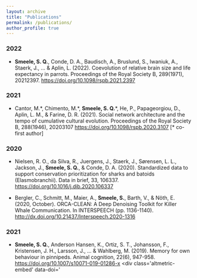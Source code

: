 ```yaml
---
layout: archive
title: "Publications"
permalink: /publications/
author_profile: true
---
```


<script type='text/javascript' src='https://d1bxh8uas1mnw7.cloudfront.net/assets/embed.js'></script>

### 2022

- **Smeele, S. Q.**, Conde, D. A., Baudisch, A., Bruslund, S., Iwaniuk, A., Staerk, J., ... & Aplin, L. (2022). Coevolution of relative brain size and life expectancy in parrots. Proceedings of the Royal Society B, 289(1971), 20212397. <https://doi.org/10.1098/rspb.2021.2397> <div class='altmetric-embed' data-doi='10.1098/rspb.2021.2397'></div>

### 2021

- Cantor, M.\*, Chimento, M.\*, **Smeele, S. Q.**\*, He, P., Papageorgiou, D., Aplin, L. M., & Farine, D. R. (2021). Social network architecture and the tempo of cumulative cultural evolution. Proceedings of the Royal Society B, 288(1946), 20203107 <https://doi.org/10.1098/rspb.2020.3107> [\* co-first author] <div class='altmetric-embed' data-doi='10.1098/rspb.2020.3107'></div>

### 2020

- Nielsen, R. O., da Silva, R., Juergens, J., Staerk, J., Sørensen, L. L., Jackson, J., **Smeele, S. Q.**, & Conde, D. A. (2020). Standardized data to support conservation prioritization for sharks and batoids (Elasmobranchii). Data in brief, 33, 106337. <https://doi.org/10.1016/j.dib.2020.106337> 

<div class='altmetric-embed' data-doi='10.1016/j.dib.2020.106337'></div>

- Bergler, C., Schmitt, M., Maier, A., **Smeele, S.**, Barth, V., & Nöth, E. (2020, October). ORCA-CLEAN: A Deep Denoising Toolkit for Killer Whale Communication. In INTERSPEECH (pp. 1136-1140). <http://dx.doi.org/10.21437/Interspeech.2020-1316> 

### 2021

- **Smeele, S. Q.**, Anderson Hansen, K., Ortiz, S. T., Johansson, F., Kristensen, J. H., Larsson, J., ... & Wahlberg, M. (2019). Memory for own behaviour in pinnipeds. Animal cognition, 22(6), 947-958. <https://doi.org/10.1007/s10071-019-01286-x> <div class='altmetric-embed' data-doi='<div class='altmetric-embed' data-doi='10.1007/s10071-019-01286-x'></div>

<script type='text/javascript' src='https://d1bxh8uas1mnw7.cloudfront.net/assets/embed.js'></script>
